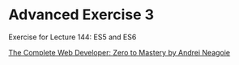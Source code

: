 # Advanced Exercise 3
Exercise for Lecture 144: ES5 and ES6

[The Complete Web Developer: Zero to Mastery by Andrei Neagoie](https://www.udemy.com/the-complete-web-developer-in-2018/)
